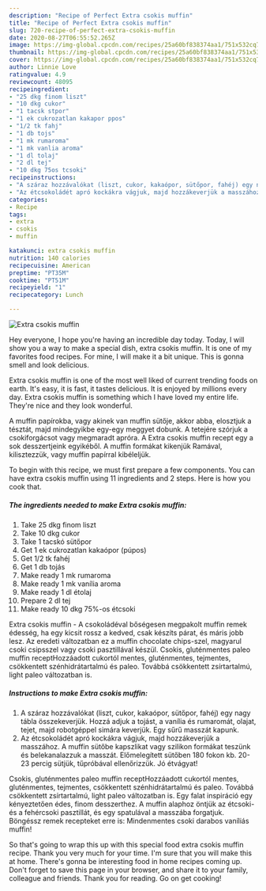 ```yaml
---
description: "Recipe of Perfect Extra csokis muffin"
title: "Recipe of Perfect Extra csokis muffin"
slug: 720-recipe-of-perfect-extra-csokis-muffin
date: 2020-08-27T06:55:52.265Z
image: https://img-global.cpcdn.com/recipes/25a60bf838374aa1/751x532cq70/extra-csokis-muffin-recept-foto.jpg
thumbnail: https://img-global.cpcdn.com/recipes/25a60bf838374aa1/751x532cq70/extra-csokis-muffin-recept-foto.jpg
cover: https://img-global.cpcdn.com/recipes/25a60bf838374aa1/751x532cq70/extra-csokis-muffin-recept-foto.jpg
author: Linnie Love
ratingvalue: 4.9
reviewcount: 48095
recipeingredient:
- "25 dkg finom liszt"
- "10 dkg cukor"
- "1 tacsk stpor"
- "1 ek cukrozatlan kakapor ppos"
- "1/2 tk fahj"
- "1 db tojs"
- "1 mk rumaroma"
- "1 mk vanlia aroma"
- "1 dl tolaj"
- "2 dl tej"
- "10 dkg 75os tcsoki"
recipeinstructions:
- "A száraz hozzávalókat (liszt, cukor, kakaópor, sütőpor, fahéj) egy nagy tábla összekeverjük. Hozzá adjuk a tojást, a vanília és rumaromát, olajat, tejet, majd robotgéppel simára keverjük. Egy sűrű masszát kapunk."
- "Az étcsokoládét apró kockákra vágjuk, majd hozzákeverjük a masszához. A muffin sütőbe kapszlikat vagy szilikon formákat teszünk és belekanalazzuk a masszát. Előmelegített sütőben 180 fokon kb. 20-23 percig sütjük, tűpróbával ellenőrizzük. Jó étvágyat!"
categories:
- Recipe
tags:
- extra
- csokis
- muffin

katakunci: extra csokis muffin 
nutrition: 140 calories
recipecuisine: American
preptime: "PT35M"
cooktime: "PT51M"
recipeyield: "1"
recipecategory: Lunch

---
```



![Extra csokis muffin](https://img-global.cpcdn.com/recipes/25a60bf838374aa1/751x532cq70/extra-csokis-muffin-recept-foto.jpg)

Hey everyone, I hope you're having an incredible day today. Today, I will show you a way to make a special dish, extra csokis muffin. It is one of my favorites food recipes. For mine, I will make it a bit unique. This is gonna smell and look delicious.

Extra csokis muffin is one of the most well liked of current trending foods on earth. It's easy, it is fast, it tastes delicious. It is enjoyed by millions every day. Extra csokis muffin is something which I have loved my entire life. They're nice and they look wonderful.

A muffin papírokba, vagy akinek van muffin sütője, akkor abba, elosztjuk a tésztát, majd mindegyikbe egy-egy meggyet dobunk. A tetejére szórjuk a csokiforgácsot vagy megmaradt apróra. A Extra csokis muffin recept egy a sok desszertjeink egyikéből. A muffin formákat kikenjük Ramával, kilisztezzük, vagy muffin papírral kibéleljük.


To begin with this recipe, we must first prepare a few components. You can have extra csokis muffin using 11 ingredients and 2 steps. Here is how you cook that.

<!--inarticleads1-->

##### The ingredients needed to make Extra csokis muffin:

1. Take 25 dkg finom liszt
1. Take 10 dkg cukor
1. Take 1 tacskó sütőpor
1. Get 1 ek cukrozatlan kakaópor (púpos)
1. Get 1/2 tk fahéj
1. Get 1 db tojás
1. Make ready 1 mk rumaroma
1. Make ready 1 mk vanília aroma
1. Make ready 1 dl étolaj
1. Prepare 2 dl tej
1. Make ready 10 dkg 75%-os étcsoki


Extra csokis muffin - A csokoládéval bőségesen megpakolt muffin remek édesség, ha egy kicsit rossz a kedved, csak készíts párat, és máris jobb lesz. Az eredeti változatban ez a muffin chocolate chips-szel, magyarul csoki csipsszel vagy csoki pasztillával készül. Csokis, gluténmentes paleo muffin receptHozzáadott cukortól mentes, gluténmentes, tejmentes, csökkentett szénhidrátartalmú és paleo. Továbbá csökkentett zsírtartalmú, light paleo változatban is. 

<!--inarticleads2-->

##### Instructions to make Extra csokis muffin:

1. A száraz hozzávalókat (liszt, cukor, kakaópor, sütőpor, fahéj) egy nagy tábla összekeverjük. Hozzá adjuk a tojást, a vanília és rumaromát, olajat, tejet, majd robotgéppel simára keverjük. Egy sűrű masszát kapunk.
1. Az étcsokoládét apró kockákra vágjuk, majd hozzákeverjük a masszához. A muffin sütőbe kapszlikat vagy szilikon formákat teszünk és belekanalazzuk a masszát. Előmelegített sütőben 180 fokon kb. 20-23 percig sütjük, tűpróbával ellenőrizzük. Jó étvágyat!


Csokis, gluténmentes paleo muffin receptHozzáadott cukortól mentes, gluténmentes, tejmentes, csökkentett szénhidrátartalmú és paleo. Továbbá csökkentett zsírtartalmú, light paleo változatban is. Egy falat inspiráció egy kényeztetően édes, finom desszerthez. A muffin alaphoz öntjük az étcsoki- és a fehércsoki pasztillát, és egy spatulával a masszába forgatjuk. Böngéssz remek recepteket erre is: Mindenmentes csoki darabos vaníliás muffin! 

So that's going to wrap this up with this special food extra csokis muffin recipe. Thank you very much for your time. I'm sure that you will make this at home. There's gonna be interesting food in home recipes coming up. Don't forget to save this page in your browser, and share it to your family, colleague and friends. Thank you for reading. Go on get cooking!
